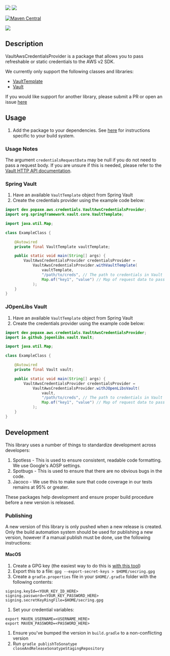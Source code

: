 ![](https://github.com/PopAxe/VaultAwsCredentialsProvider-Java/actions/workflows/build.yml/badge.svg) ![](https://img.shields.io/codecov/c/github/PopAxe/VaultAwsCredentialsProvider-Java
)

[![Maven Central](https://img.shields.io/maven-central/v/io.github.libktx/ktx-module.svg)](https://search.maven.org/artifact/io.github.libktx/ktx-module)

![](https://img.shields.io/github/license/PopAxe/VaultAwsCredentialsProvider-Java)

## Description
VaultAwsCredentialsProvider is a package that allows you to pass refreshable or static credentials to the AWS v2 SDK.

We currently only support the following classes and libraries:
* [VaultTemplate](https://github.com/spring-projects/spring-vault)
* [Vault](https://github.com/BetterCloud/vault-java-driver)

If you would like support for another library, please submit a PR or open an issue [here](https://github.com/PopAxe/VaultAwsCredentialsProvider-Java/issues/new?assignees=&labels=enhancement%2C+library+support+request&projects=&template=add-support-for-vault-library.md&title=) 

## Usage
1. Add the package to your dependencies. See [here](https://central.sonatype.com/artifact/dev.popaxe.aws.credentials/vault-aws-credentials-provider) for instructions specific to your build system.

### Usage Notes
The argument `credentialsRequestData` may be null if you do not need to pass a request body. If you are unsure if this is needed,
please refer to the [Vault HTTP API documentation](https://developer.hashicorp.com/vault/api-docs/secret/aws#generate-credentials).

### Spring Vault
1. Have an available `VaultTemplate` object from Spring Vault
1. Create the credentials provider using the example code below:

```java
import dev.popaxe.aws.credentials.VaultAwsCredentialsProvider;
import org.springframework.vault.core.VaultTemplate;

import java.util.Map;

class ExampleClass {

    @Autowired
    private final VaultTemplate vaultTemplate;

    public static void main(String[] args) {
        VaultAwsCredentialsProvider credentialsProvider =
            VaultAwsCredentialsProvider.withVaultTemplate(
                vaultTemplate,
                "/path/to/creds", // The path to credentials in Vault
                Map.of("key1", "value") // Map of request data to pass to request, if applicable
            );
    }
}
```

### JOpenLibs Vault
1. Have an available `VaultTemplate` object from Spring Vault
1. Create the credentials provider using the example code below:

```java
import dev.popaxe.aws.credentials.VaultAwsCredentialsProvider;
import io.github.jopenlibs.vault.Vault;

import java.util.Map;

class ExampleClass {

    @Autowired
    private final Vault vault;

    public static void main(String[] args) {
        VaultAwsCredentialsProvider credentialsProvider =
            VaultAwsCredentialsProvider.withJOpenLibsVault(
                vault,
                "/path/to/creds", // The path to credentials in Vault
                Map.of("key1", "value") // Map of request data to pass to request, if applicable
            );
    }
}
```

## Development
This library uses a number of things to standardize development across developers:
1. Spotless - This is used to ensure consistent, readable code formatting. We use Google's AOSP settings.
1. Spotbugs - This is used to ensure that there are no obvious bugs in the code.
1. Jacoco - We use this to make sure that code coverage in our tests remains at 95% or greater.

These packages help development and ensure proper build procedure before a new version is released.

### Publishing
A new version of this library is only pushed when a new release is created. Only the build automation system
should be used for publishing a new version, however if a manual publish must be done, use the following instructions:

#### MacOS
1. Create a GPG key (the easiest way to do this is [with this tool](https://gpgtools.org/))
1. Export this to a file: `gpg --export-secret-keys > $HOME/secring.gpg`
1. Create a `gradle.properties` file in your `$HOME/.gradle` folder with the following contents:
```properties
signing.keyId=<YOUR_KEY_ID_HERE>
signing.password=<YOUR_KEY_PASSWORD_HERE>
signing.secretKeyRingFile=$HOME/secring.gpg
```
1. Set your credential variables:
```shell
export MAVEN_USERNAME=<USERNAME_HERE>
export MAVEN_PASSWORD=<PASSWORD_HERE>
```
1. Ensure you've bumped the version in `build.gradle` to a non-conflicting version
1. Run `gradle publishToSonatype closeAndReleaseSonatypeStagingRepository`
